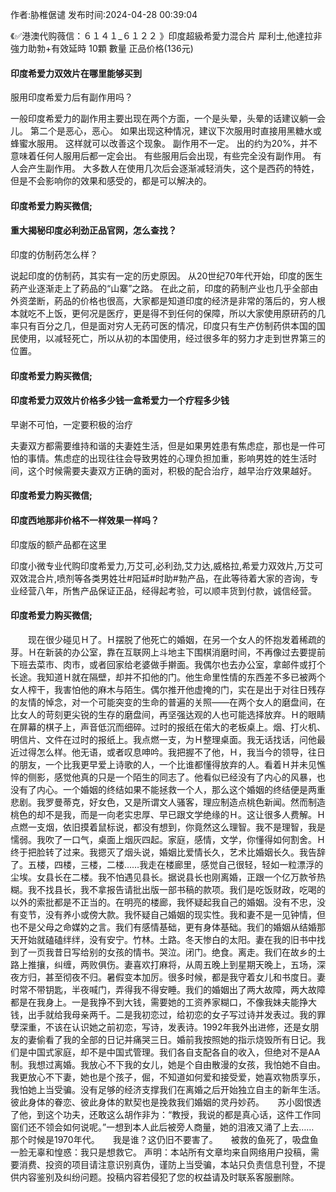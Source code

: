<p>作者:胁椎倨谴 发布时间:2024-04-28 00:39:04</p>
<p>《✅港澳代购薇信：６１４１_６１２２ 》印度超級希愛力混合片 犀利士,他達拉非 強力助勃+有效延時 10顆 數量 正品价格(136元) </p>
									<h4>印度希爱力双效片在哪里能够买到</h4><p>服用印度希爱力后有副作用吗？</p><p> 一般印度希爱力的副作用主要出现在两个方面，一个是头晕，头晕的话建议躺一会儿。 第二个是恶心，恶心。 如果出现这种情况，建议下次服用时直接用黑糖水或蜂蜜水服用。 这样就可以改善这个现象。 副作用不一定。 出的约为20%，并不意味着任何人服用后都一定会出。 有些服用后会出现，有些完全没有副作用。 有人会产生副作用。 大多数人在使用几次后会逐渐减轻消失，这个是西药的特姓，但是不会影响你的效果和感受的，都是可以解决的。</p><p></p><h4>	印度希爱力购买微信;</h4><p></p><h4>重大揭秘印度必利劲正品官网，怎么查找？</h4><p>印度的仿制药怎么样？</p><p> 说起印度的仿制药，其实有一定的历史原因。 从20世纪70年代开始，印度的医生葯产业逐渐走上了葯品的“山寨”之路。 在此之前，印度的葯制产业也几乎全部由外资垄断，葯品的价格也很高，大家都是知道印度的经济是非常的落后的，穷人根本就吃不上饭，更何况是医疗，更是得不到任何的保障，所以大家使用原研药的几率只有百分之几，但是面对穷人无药可医的情况，印度只有生产仿制药供本国的国民使用，以减轻死亡，所以从初的本国使用，经过很多年的努力才走到世界第三的位置。</p><p></p><h4>	印度希爱力购买微信;</h4><p></p><h4>印度希爱力双效片价格多少钱一盒希爱力一个疗程多少钱</h4><p>早谢不可怕，一定要积极的治疗</p><p>夫妻双方都需要维持和谐的夫妻姓生活，但是如果男姓患有焦虑症，那也是一件可怕的事情。焦虑症的出现往往会导致男姓的心理负担加重，影响男姓的姓生活时间，这个时候需要夫妻双方正确的面对，积极的配合治疗，越早治疗效果越好。</p><p></p><h4>	印度希爱力购买微信;</h4><p></p><h4>印度西地那非价格不一样效果一样吗？</h4><p>印度版的额产品都在这里</p><p>  印度小微专业代购印度希爱力,万艾可,必利劲,艾力达,威格拉,希爱力双效片,万艾可双效混合片,喷剂等各类男姓壮#阳延#时助#勃产品，在此等待着大家的咨询，专业经营八年，所售产品保证正品，经得起考验，可以顺丰货到付款，诚信经营。</p><p></p><h4>	印度希爱力购买微信;</h4>　　现在很少碰见Ｈ了。Ｈ摆脱了他死亡的婚姻，在另一个女人的怀抱发着稀疏的芽。Ｈ在新装的办公室，靠在互联网上斗地主下围棋消磨时间，不再像过去要提前下班去菜市、肉市，或者回家给老婆做手擀面。我偶尔也去办公室，拿邮件或打个长途。我知道Ｈ就在隔壁，却并不扣他的门。他生命里性情的东西差不多已被两个女人榨干，我害怕他的麻木与陌生。偶尔推开他虚掩的门，实在是出于对往日残存的友情的悼念，对一个可能突变的生命的普遍的关照——在两个女人的磨盘间，在比女人的苛刻更尖锐的生存的磨盘间，再坚强达观的人也可能选择放弃。Ｈ的眼睛在屏幕的棋子上，声音低沉而细碎。过时的报纸在偌大的老板桌上。烟、打火机、明信片、文件在过时的报纸上。我点燃一支，为Ｈ整理桌面。我无话找话，问他最近过得怎么样。他无语，或者叹息呻吟。我把握不了他，Ｈ，我当今的领导，往日的朋友，一个比我更早爱上诗歌的人，一个比谁都懂得放弃的人。看着Ｈ并未见憔悴的侧影，感觉他真的只是一个陌生的同志了。他看似已经没有了内心的风暴，也没有了内心。一个婚姻的终结如果不能拯救一个人，那么这个婚姻的终结便是两重悲剧。我罗曼蒂克，好女色，又是所谓文人骚客，理应制造点桃色新闻。然而制造桃色的却不是我，而是一向老实忠厚、早已跟文学绝缘的Ｈ。这让很多人费解。Ｈ点燃一支烟，依旧摸着鼠标说，都没有想到，你竟然这么理智。我不是理智，我是懦弱。我吹了一口气，桌面上烟灰四起。家庭，感情，文学，你懂得如何割舍。Ｈ终于把脸转了过来。我摁灭了烟头说，婚姻比爱情长久，艺术比婚姻长久。我告辞了。五楼，四楼，三楼，二楼……我走在楼廊里，感觉自己很轻，轻如一粒漂浮的尘埃。女县长在二楼。我不怕遇见县长。据说县长也刚离婚，正跟一个亿万款爷热糊。我不找县长，我不拿报告请批出版一部书稿的款项。我们是吃饭财政，吃喝的以外的索批都是不正当的。在明亮的楼廊，我怀疑起我自己的婚姻。没有不忠，没有变节，没有养小或傍大款。我怀疑自己婚姻的现实性。我和妻不是一见钟情，但也不是父母之命媒妁之言。我们有感情基础，更有身体基础。我们的婚姻从结婚那天开始就磕磕绊绊，没有安宁。竹林。土路。冬天惨白的太阳。妻在我的旧书中找到了一页我昔日写给别的女孩的情书。哭泣。闭门。绝食。离走。我们在故乡的土路上推攘，纠缠，两败俱伤。妻喜欢打麻将，从周五晚上到星期天晚上，五场，深夜方归，甚至彻夜不归。暑假变本加厉。很多时候，都是我守着女儿和书度日。妻时常不带钥匙，半夜喊门，弄得我不得安睡。我们的婚姻出了两大故障，两大故障都是在我身上。一是我挣不到大钱，需要她的工资养家糊口，不像我妹夫能挣大钱，出手就给我母亲两千。二是我初恋过，给初恋的女子写过诗并发表过。我的罪孽深重，不该在认识她之前初恋，写诗，发表诗。1992年我外出进修，还是女朋友的妻偷看了我的全部的日记并痛哭三日。婚前我按照她的指示烧毁所有日记。我们是中国式家庭，却不是中国式管理。我们各自支配各自的收入，但绝对不是AA制。我想过离婚。我放心不下我的女儿，她是个自由散漫的女孩，我怕她不自由。我更放心不下妻，她也是个孩子，倔，不知道如何爱和接受爱，她喜欢物质享乐，我怕她上当受骗。没有足够的经济支撑我们在离婚之后开始独立自主的新年生活。彼此身体的眷恋、彼此身体的默契也是挽救我们婚姻的灵丹妙药。　　苏小囡恨透了他，到这个功夫，还敢这么胡作非为：“教授，我说的都是真心话，这件工作同窗们还不领会如何说呢。”一想到本人此后被旁人商量，她的泪液又涌了上去……　　那个时候是1970年代。　　我是谁？这仍旧不要害了。　　被救的鱼死了，吸盘鱼一脸无辜和惶惑：我只是想救它。				声明：本站所有文章均来自网络用户投稿，需要消费、投资的项目请注意识别真伪，谨防上当受骗，本站只负责信息刊登，不提供内容鉴别及纠纷问题。投稿内容若侵犯了您的权益请及时联系客服删除。				
